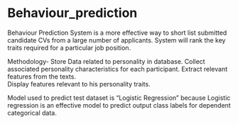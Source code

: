 # Behaviour_prediction
Behaviour Prediction System is a more effective way to short list submitted candidate CVs from a large number of applicants.
System will rank the key traits required for a  particular job position.

Methodology-
Store Data related to personality in database. 
 Collect associated personality characteristics for each participant. 
 Extract relevant features from the texts.  
Display features relevant to his personality traits. 

Model used to predict test dataset is “Logistic Regression” because Logistic regression is an
effective model to predict output class labels for dependent categorical data.


